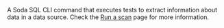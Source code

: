 A Soda SQL CLI command that executes tests to extract information about data in a data source. Check the [Run a scan](https://docs.soda.io/soda/scan.html#run-a-scan) page for more information.
